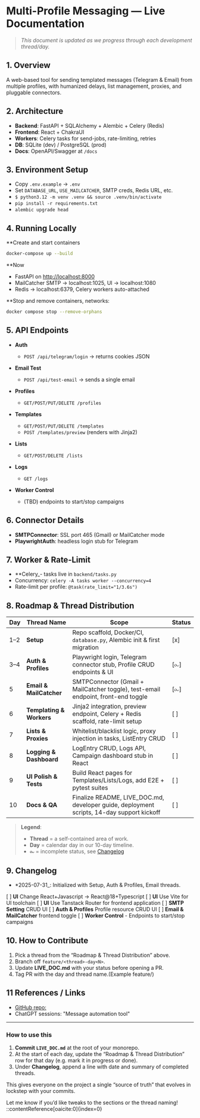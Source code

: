 # Multi-Profile Messaging — Live Documentation

> _This document is updated as we progress through each development thread/day._

## 1. Overview  

A web-based tool for sending templated messages (Telegram & Email) from multiple profiles, with humanized delays, list management, proxies, and pluggable connectors.

## 2. Architecture

- **Backend**: FastAPI + SQLAlchemy + Alembic + Celery (Redis)  
- **Frontend**: React + ChakraUI  
- **Workers**: Celery tasks for send-jobs, rate-limiting, retries  
- **DB**: SQLite (dev) / PostgreSQL (prod)  
- **Docs**: OpenAPI/Swagger at `/docs`  

## 3. Environment Setup

- Copy `.env.example` → `.env`  
- Set `DATABASE_URL`, `USE_MAILCATCHER`, SMTP creds, Redis URL, etc.  
- `$ python3.12 -m venv .venv && source .venv/bin/activate`  
- `pip install -r requirements.txt`
- `alembic upgrade head`

## 4. Running Locally

**Create and start containers

```bash
docker-compose up --build

```

**Now

- FastAPI on <http://localhost:8000>
- MailCatcher SMTP → localhost:1025, UI → localhost:1080
- Redis → localhost:6379, Celery workers auto-attached

**Stop and remove containers, networks:

```bash
docker compose stop --remove-orphans
```

## 5. API Endpoints

- **Auth**

  - `POST /api/telegram/login` → returns cookies JSON
- **Email Test**

  - `POST /api/test-email` → sends a single email
- **Profiles**

  - `GET/POST/PUT/DELETE /profiles`
- **Templates**

  - `GET/POST/PUT/DELETE /templates`
  - `POST /templates/preview` (renders with Jinja2)
- **Lists**

  - `GET/POST/DELETE /lists`
- **Logs**

  - `GET /logs`
- **Worker Control**

  - (TBD) endpoints to start/stop campaigns

## 6. Connector Details

- **SMTPConnector**: SSL port 465 (Gmail) or MailCatcher mode
- **PlaywrightAuth**: headless login stub for Telegram

## 7. Worker & Rate-Limit

- **Celery_- tasks live in `backend/tasks.py`
- Concurrency: `celery -A tasks worker --concurrency=4`
- Rate-limit per profile: `@task(rate_limit="1/3.6s")`

## 8. Roadmap & Thread Distribution

| Day | Thread Name              | Scope                                                                                      | Status |
| --- | ------------------------ | ------------------------------------------------------------------------------------------ | ------ |
| 1–2 | **Setup**                | Repo scaffold, Docker/CI, `database.py`, Alembic init & first migration                    | [x]    |
| 3–4 | **Auth & Profiles**      | Playwright login, Telegram connector stub, Profile CRUD endpoints & UI                     | [⧜]    |
| 5   | **Email & MailCatcher**  | SMTPConnector (Gmail + MailCatcher toggle), test-email endpoint, front-end toggle          | [⧜]    |
| 6   | **Templating & Workers** | Jinja2 integration, preview endpoint, Celery + Redis scaffold, rate-limit setup            | [  ]   |
| 7   | **Lists & Proxies**      | Whitelist/blacklist logic, proxy injection in tasks, ListEntry CRUD                        | [  ]   |
| 8   | **Logging & Dashboard**  | LogEntry CRUD, Logs API, Campaign dashboard stub in React                                  | [  ]   |
| 9   | **UI Polish & Tests**    | Build React pages for Templates/Lists/Logs, add E2E + pytest suites                        | [  ]   |
| 10  | **Docs & QA**            | Finalize README, LIVE\_DOC.md, developer guide, deployment scripts, 14-day support kickoff | [  ]   |

> **Legend**:
>
> - **Thread** = a self-contained area of work.
> - **Day** = calendar day in our 10-day timeline.
> - **⧜** = incomplete status, see [Changelog](#9-changelog)

## 9. Changelog

- *2025-07-31_: Initialized with Setup, Auth & Profiles, Email threads.

[ ] **UI** Change React+Javascript → React@18+Typescript
[ ] **UI** Use Vite for UI toolchain
[ ] **UI** Use Tanstack Router for frontend application
[ ] **SMTP Setting** CRUD UI
[ ] **Auth & Profiles** Profile resource CRUD UI
[ ] **Email & MailCatcher** frontend toggle
[ ] **Worker Control** - Endpoints to start/stop campaigns

## 10. How to Contribute

1. Pick a thread from the “Roadmap & Thread Distribution” above.
2. Branch off `feature/<thread>-day<N>`.
3. Update **LIVE\_DOC.md** with your status before opening a PR.
4. Tag PR with the day and thread name.(Example feature/)

## 11 References / Links

- [GitHub repo:](https://github.com/Zigr/multi-profile-messaging/tree/master)
- ChatGPT sessions: "Message automation tool"

---

### How to use this

1. **Commit `LIVE_DOC.md`** at the root of your monorepo.
2. At the start of each day, update the “Roadmap & Thread Distribution” row for that day (e.g. mark it in progress or done).
3. Under **Changelog**, append a line with date and summary of completed threads.

This gives everyone on the project a single “source of truth” that evolves in lockstep with your commits.

Let me know if you’d like tweaks to the sections or the thread naming!
::contentReference[oaicite:0]{index=0}

